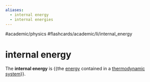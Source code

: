 ```yaml
---
aliases:
  - internal energy
  - internal energies
---
```


#academic/physics #flashcards/academic/Ii/internal_energy

# internal energy

The __internal energy__ is {{the [energy](energy.md) contained in a [thermodynamic system](thermodynamic%20system.md)}}.
